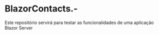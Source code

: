 # BlazorContacts.-
Este repositório servirá para testar as funcionalidades de uma aplicação Blazor Server
